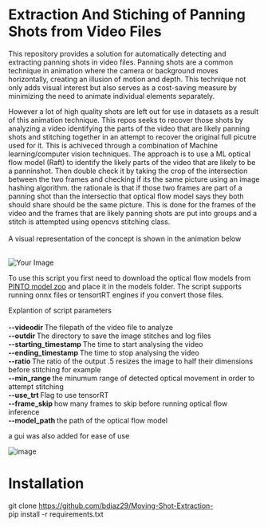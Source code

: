 <h1> Extraction And  Stiching of Panning Shots from Video Files  </h1>

<p>This repository provides a solution for automatically detecting and extracting panning shots in video files. Panning shots are a common technique in animation where the camera or background moves horizontally, creating an illusion of motion and depth. This technique not only adds visual interest but also serves as a cost-saving measure by minimizing the need to animate individual elements separately. </p>

<p> However a lot of high quality shots are left out for use in datasets as a result of this animation technique. This repos seeks to recover those shots by analyzing a video identifying the parts of the video that are likely panning shots and stitching together in an attempt to recover the original full picutre used for it. 
This is achiveced through a combination of Machine learning/computer vision techniques. The approach is to use a ML optical flow model (Raft) to identify the likely parts of the video that 
are likely to be a panninshot. Then double check it by taking the crop of the intersection between the two frames and checking if its the same picture using an 
image hashing algorithm. the rationale is that if those two frames are part of a panning shot than the intersectio that optical flow model says they both should share should be the 
same picture. This is done for the frames of the video and the frames that are likely panning shots are put into groups and a stitch is attempted using opencvs stitching class. 
<br></br>
A visual representation of the concept is shown in the animation below 
<br></br>
</p>
<img src="docs/animated.gif" alt="Your Image">


<p>
    To use this script you first need to download the optical flow models from <a href="https://github.com/PINTO0309/PINTO_model_zoo/tree/main/252_RAFT"> PINTO model zoo</a> and place it in the models folder. The script supports running onnx files or tensortRT engines if you convert those files. 

</p>

Explantion of script parameters <br></br>
<b> --videodir </b> The filepath of the video file to analyze 
</br>
<b> --outdir </b> The directory to save the image stitches and log files
</br>
<b> --starting_timestamp </b> The time to start analysing the video 
</br>
<b> --ending_timestamp </b>The time to stop analysing the video 
</br>
<b> --ratio </b> The ratio of the output .5 resizes the image to half their dimensions before stitching for example 
</br>
<b> --min_range </b> the minumum range of detected optical movement in order to attempt stitching
</br>
<b> --use_trt </b> Flag to use tensorRT
</br>
<b> --frame_skip </b> how many frames to skip before running optical flow inference 
</br>
 <b> --model_path </b> the path of the optical flow model
</br>

a gui was also added for ease of use 
<br>

![image](https://github.com/bdiaz29/Moving-Shot-Extraction-/assets/16212103/312a8b86-7916-492b-960d-1cbf44d57fc8)

<h1> Installation  </h1>

git clone https://github.com/bdiaz29/Moving-Shot-Extraction-
<br>
pip install -r requirements.txt



